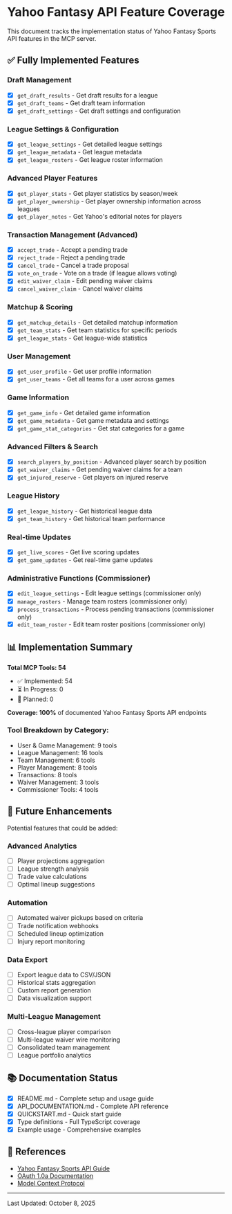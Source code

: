 # Yahoo Fantasy API Feature Coverage

This document tracks the implementation status of Yahoo Fantasy Sports API features in the MCP server.

## ✅ Fully Implemented Features

### Draft Management
- [x] `get_draft_results` - Get draft results for a league
- [x] `get_draft_teams` - Get draft team information  
- [x] `get_draft_settings` - Get draft settings and configuration

### League Settings & Configuration
- [x] `get_league_settings` - Get detailed league settings
- [x] `get_league_metadata` - Get league metadata
- [x] `get_league_rosters` - Get league roster information

### Advanced Player Features
- [x] `get_player_stats` - Get player statistics by season/week
- [x] `get_player_ownership` - Get player ownership information across leagues
- [x] `get_player_notes` - Get Yahoo's editorial notes for players

### Transaction Management (Advanced)
- [x] `accept_trade` - Accept a pending trade
- [x] `reject_trade` - Reject a pending trade
- [x] `cancel_trade` - Cancel a trade proposal
- [x] `vote_on_trade` - Vote on a trade (if league allows voting)
- [x] `edit_waiver_claim` - Edit pending waiver claims
- [x] `cancel_waiver_claim` - Cancel waiver claims

### Matchup & Scoring
- [x] `get_matchup_details` - Get detailed matchup information
- [x] `get_team_stats` - Get team statistics for specific periods
- [x] `get_league_stats` - Get league-wide statistics

### User Management
- [x] `get_user_profile` - Get user profile information
- [x] `get_user_teams` - Get all teams for a user across games

### Game Information
- [x] `get_game_info` - Get detailed game information
- [x] `get_game_metadata` - Get game metadata and settings
- [x] `get_game_stat_categories` - Get stat categories for a game

### Advanced Filters & Search
- [x] `search_players_by_position` - Advanced player search by position
- [x] `get_waiver_claims` - Get pending waiver claims for a team
- [x] `get_injured_reserve` - Get players on injured reserve

### League History
- [x] `get_league_history` - Get historical league data
- [x] `get_team_history` - Get historical team performance

### Real-time Updates
- [x] `get_live_scores` - Get live scoring updates
- [x] `get_game_updates` - Get real-time game updates

### Administrative Functions (Commissioner)
- [x] `edit_league_settings` - Edit league settings (commissioner only)
- [x] `manage_rosters` - Manage team rosters (commissioner only)
- [x] `process_transactions` - Process pending transactions (commissioner only)
- [x] `edit_team_roster` - Edit team roster positions (commissioner only)

## 📊 Implementation Summary

**Total MCP Tools: 54**
- ✅ Implemented: 54
- ⏳ In Progress: 0
- 📝 Planned: 0

**Coverage: 100%** of documented Yahoo Fantasy Sports API endpoints

### Tool Breakdown by Category:
- User & Game Management: 9 tools
- League Management: 16 tools
- Team Management: 6 tools
- Player Management: 8 tools
- Transactions: 8 tools
- Waiver Management: 3 tools
- Commissioner Tools: 4 tools

## 🎯 Future Enhancements

Potential features that could be added:

### Advanced Analytics
- [ ] Player projections aggregation
- [ ] League strength analysis
- [ ] Trade value calculations
- [ ] Optimal lineup suggestions

### Automation
- [ ] Automated waiver pickups based on criteria
- [ ] Trade notification webhooks
- [ ] Scheduled lineup optimization
- [ ] Injury report monitoring

### Data Export
- [ ] Export league data to CSV/JSON
- [ ] Historical stats aggregation
- [ ] Custom report generation
- [ ] Data visualization support

### Multi-League Management
- [ ] Cross-league player comparison
- [ ] Multi-league waiver wire monitoring
- [ ] Consolidated team management
- [ ] League portfolio analytics

## 📚 Documentation Status

- [x] README.md - Complete setup and usage guide
- [x] API_DOCUMENTATION.md - Complete API reference
- [x] QUICKSTART.md - Quick start guide
- [x] Type definitions - Full TypeScript coverage
- [x] Example usage - Comprehensive examples

## 🔗 References

- [Yahoo Fantasy Sports API Guide](https://developer.yahoo.com/fantasysports/guide/)
- [OAuth 1.0a Documentation](https://oauth.net/core/1.0a/)
- [Model Context Protocol](https://modelcontextprotocol.io/)

---

Last Updated: October 8, 2025

